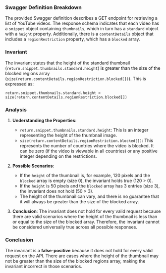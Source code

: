 ### Swagger Definition Breakdown
The provided Swagger definition describes a GET endpoint for retrieving a list of YouTube videos. The response schema indicates that each video has a `snippet` object containing `thumbnails`, which in turn has a `standard` object with a `height` property. Additionally, there is a `contentDetails` object that includes a `regionRestriction` property, which has a `blocked` array.

### Invariant
The invariant states that the height of the standard thumbnail (`return.snippet.thumbnails.standard.height`) is greater than the size of the blocked regions array (`size(return.contentDetails.regionRestriction.blocked[])`). This is expressed as:

`return.snippet.thumbnails.standard.height > size(return.contentDetails.regionRestriction.blocked[])`

### Analysis
1. **Understanding the Properties**:
   - `return.snippet.thumbnails.standard.height`: This is an integer representing the height of the thumbnail image.
   - `size(return.contentDetails.regionRestriction.blocked[])`: This represents the number of countries where the video is blocked. It can be zero (if the video is viewable in all countries) or any positive integer depending on the restrictions.

2. **Possible Scenarios**:
   - If the `height` of the thumbnail is, for example, 120 pixels and the `blocked` array is empty (size 0), the invariant holds true (120 > 0).
   - If the `height` is 50 pixels and the `blocked` array has 3 entries (size 3), the invariant does not hold (50 > 3).
   - The height of the thumbnail can vary, and there is no guarantee that it will always be greater than the size of the blocked array. 

3. **Conclusion**: The invariant does not hold for every valid request because there are valid scenarios where the height of the thumbnail is less than or equal to the size of the blocked array. Therefore, the invariant cannot be considered universally true across all possible responses.

### Conclusion
The invariant is a **false-positive** because it does not hold for every valid request on the API. There are cases where the height of the thumbnail may not be greater than the size of the blocked regions array, making the invariant incorrect in those scenarios.
